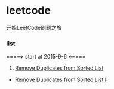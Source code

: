 # leetcode
开始LeetCode刷题之旅

### list
=====> start at 2015-9-6 <=====
1. [Remove Duplicates from Sorted List](src/main/java/xubai/leetcode/list/RemoveDuplicatesFromSortedArray.java)
- [Remove Duplicates from Sorted List II](src/main/java/xubai/leetcode/list/RemoveDuplicatesFromSortedArrayII.java)